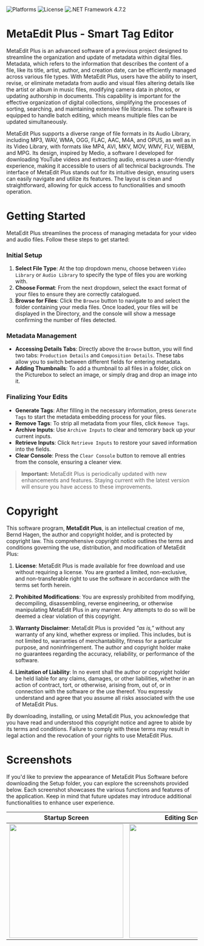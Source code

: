 ![Platforms](https://img.shields.io/badge/platforms-Windows%20|%20Linux-lightgrey)
![License](https://img.shields.io/badge/license-MetaEdit%20Plus%20EULA-blue)
![.NET Framework 4.7.2](https://img.shields.io/badge/.NET%20Framework-4.7.2-red)

# MetaEdit Plus - Smart Tag Editor
MetaEdit Plus is an advanced software of a previous project designed to streamline the organization and update of metadata within digital files. Metadata, which refers to the information that describes the content of a file, like its title, artist, author, and creation date, can be efficiently managed across various file types. With MetaEdit Plus, users have the ability to insert, revise, or eliminate metadata from audio and visual files altering details like the artist or album in music files, modifying camera data in photos, or updating authorship in documents. This capability is important for the effective organization of digital collections, simplifying the processes of sorting, searching, and maintaining extensive file libraries. The software is equipped to handle batch editing, which means multiple files can be updated simultaneously.

MetaEdit Plus supports a diverse range of file formats in its Audio Library, including MP3, WAV, WMA, OGG, FLAC, AAC, M4A, and OPUS, as well as in its Video Library, with formats like MP4, AVI, MKV, MOV, WMV, FLV, WEBM, and MPG. Its design, inspired by Medio, a software I developed for downloading YouTube videos and extracting audio, ensures a user-friendly experience, making it accessible to users of all technical backgrounds. The interface of MetaEdit Plus stands out for its intuitive design, ensuring users can easily navigate and utilize its features. The layout is clean and straightforward, allowing for quick access to functionalities and smooth operation.

# Getting Started

MetaEdit Plus streamlines the process of managing metadata for your video and audio files. Follow these steps to get started:

### Initial Setup

1. **Select File Type**: At the top dropdown menu, choose between `Video Library` or `Audio Library` to specify the type of files you are working with.
2. **Choose Format**: From the next dropdown, select the exact format of your files to ensure they are correctly catalogued.
3. **Browse for Files**: Click the `Browse` button to navigate to and select the folder containing your media files. Once loaded, your files will be displayed in the Directory, and the console will show a message confirming the number of files detected.

### Metadata Management

- **Accessing Details Tabs**: Directly above the `Browse` button, you will find two tabs: `Production Details` and `Composition Details`. These tabs allow you to switch between different fields for entering metadata.
- **Adding Thumbnails**: To add a thumbnail to all files in a folder, click on the Picturebox to select an image, or simply drag and drop an image into it.

### Finalizing Your Edits

- **Generate Tags**: After filling in the necessary information, press `Generate Tags` to start the metadata embedding process for your files.
- **Remove Tags**: To strip all metadata from your files, click `Remove Tags`.
- **Archive Inputs**: Use `Archive Inputs` to clear and temorary back up your current inputs.
- **Retrieve Inputs**: Click `Retrieve Inputs` to restore your saved information into the fields.
- **Clear Console**: Press the `Clear Console` button to remove all entries from the console, ensuring a cleaner view.

> **Important:** MetaEdit Plus is periodically updated with new enhancements and features. Staying current with the latest version will ensure you have access to these improvements.



# Copyright 
This software program, **MetaEdit Plus**, is an intellectual creation of me, Bernd Hagen, the author and copyright holder, and is protected by copyright law. This comprehensive copyright notice outlines the terms and conditions governing the use, distribution, and modification of MetaEdit Plus:

1. **License**:  MetaEdit Plus is made available for free download and use without requiring a license. You are granted a limited, non-exclusive, and non-transferable right to use the software in accordance with the terms set forth herein.

2. **Prohibited Modifications**: You are expressly prohibited from modifying, decompiling, disassembling, reverse engineering, or otherwise manipulating MetaEdit Plus in any manner. Any attempts to do so will be deemed a clear violation of this copyright.

3. **Warranty Disclaimer**: MetaEdit Plus is provided *"as is,"* without any warranty of any kind, whether express or implied. This includes, but is not limited to, warranties of merchantability, fitness for a particular purpose, and noninfringement. The author and copyright holder make no guarantees regarding the accuracy, reliability, or performance of the software.

4. **Limitation of Liability**: In no event shall the author or copyright holder be held liable for any claims, damages, or other liabilities, whether in an action of contract, tort, or otherwise, arising from, out of, or in connection with the software or the use thereof. You expressly understand and agree that you assume all risks associated with the use of MetaEdit Plus.

By downloading, installing, or using MetaEdit Plus, you acknowledge that you have read and understood this copyright notice and agree to abide by its terms and conditions. Failure to comply with these terms may result in legal action and the revocation of your rights to use MetaEdit Plus.

# Screenshots
If you'd like to preview the appearance of MetaEdit Plus Software before downloading the Setup folder, you can explore the screenshots provided below. Each screenshot showcases the various functions and features of the application. Keep in mind that future updates may introduce additional functionalities to enhance user experience.

| Startup Screen               | Editing Screen               | Processing Screen            |
|------------------------------|------------------------------|------------------------------|
| <img src="https://github.com/BerndHagen/MetaEdit-Tag-Editor/raw/main/img/v1.0.0-metaedit_startup.png" width="300px"> | <img src="https://github.com/BerndHagen/MetaEdit-Tag-Editor/raw/main/img/v1.0.0-metaedit_inputs.png" width="300px"> | <img src="https://github.com/BerndHagen/MetaEdit-Tag-Editor/raw/main/img/v1.0.0-metaedit_generate.png" width="300px"> |
